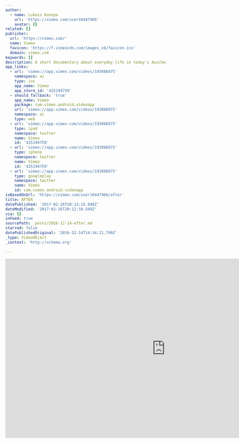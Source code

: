 ```yaml
---
author:
  - name: Lukasz Konopa
    url: 'https://vimeo.com/user10447966'
    avatar: {}
related: []
publisher:
  url: 'https://vimeo.com/'
  name: Vimeo
  favicon: 'https://f.vimeocdn.com/images_v6/favicon.ico'
  domain: vimeo.com
keywords: []
description: A short documentary about everyday life in today's Auschwitz.
app_links:
  - url: 'vimeo://app.vimeo.com/videos/193086875'
    namespace: ai
    type: ios
    app_name: Vimeo
    app_store_id: '425194759'
  - should_fallback: 'true'
    app_name: Vimeo
    package: com.vimeo.android.videoapp
    url: 'vimeo://app.vimeo.com/videos/193086875'
    namespace: ai
    type: web
  - url: 'vimeo://app.vimeo.com/videos/193086875'
    type: ipad
    namespace: twitter
    name: Vimeo
    id: '425194759'
  - url: 'vimeo://app.vimeo.com/videos/193086875'
    type: iphone
    namespace: twitter
    name: Vimeo
    id: '425194759'
  - url: 'vimeo://app.vimeo.com/videos/193086875'
    type: googleplay
    namespace: twitter
    name: Vimeo
    id: com.vimeo.android.videoapp
isBasedOnUrl: 'https://vimeo.com/user10447966/after'
title: AFTER
datePublished: '2017-02-26T20:12:15.048Z'
dateModified: '2017-02-26T20:12:10.569Z'
via: {}
inFeed: true
sourcePath: _posts/2016-12-14-after.md
starred: false
datePublishedOriginal: '2016-12-14T14:34:21.799Z'
_type: VideoObject
_context: 'http://schema.org'

---
```

<iframe src="https://cdn.embedly.com/widgets/media.html?src=https%3A%2F%2Fplayer.vimeo.com%2Fvideo%2F193086875&amp;url=https%3A%2F%2Fvimeo.com%2F193086875&amp;image=https%3A%2F%2Fi.vimeocdn.com%2Fvideo%2F604677592_1280.jpg&amp;key=b7d04c9b404c499eba89ee7072e1c4f7&amp;type=text%2Fhtml&amp;schema=vimeo" width="1000" height="563" scrolling="no" frameborder="0" allowfullscreen="" style=""></iframe>